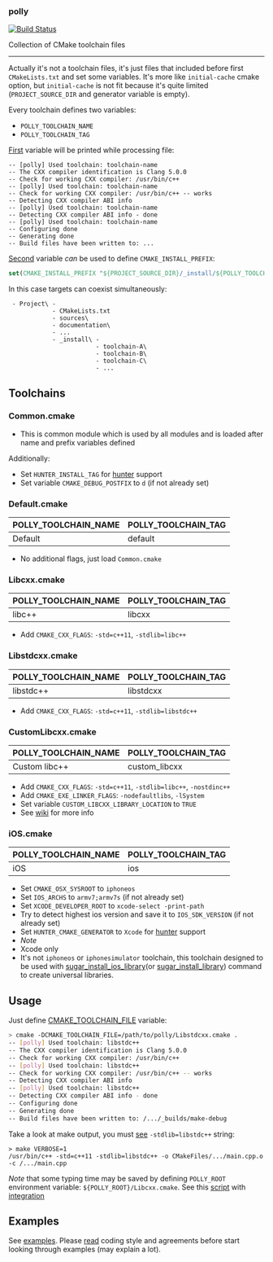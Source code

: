 ### polly

[![Build Status](https://travis-ci.org/ruslo/polly.png?branch=master)](https://travis-ci.org/ruslo/polly)

Collection of CMake toolchain files

-----

Actually it's not a toolchain files, it's just files that included before first `CMakeLists.txt` and set some variables.
It's more like `initial-cache` cmake option, but `initial-cache` is not fit because it's quite limited
(`PROJECT_SOURCE_DIR` and generator variable is empty).

Every toolchain defines two variables:
* `POLLY_TOOLCHAIN_NAME`
* `POLLY_TOOLCHAIN_TAG`

[First](https://github.com/ruslo/polly/wiki/Used-variables#polly_toolchain_name)
variable will be printed while processing file:
```
-- [polly] Used toolchain: toolchain-name
-- The CXX compiler identification is Clang 5.0.0
-- Check for working CXX compiler: /usr/bin/c++
-- [polly] Used toolchain: toolchain-name
-- Check for working CXX compiler: /usr/bin/c++ -- works
-- Detecting CXX compiler ABI info
-- [polly] Used toolchain: toolchain-name
-- Detecting CXX compiler ABI info - done
-- [polly] Used toolchain: toolchain-name
-- Configuring done
-- Generating done
-- Build files have been written to: ...
```
[Second](https://github.com/ruslo/polly/wiki/Used-variables#polly_toolchain_tag)
variable *can* be used to define `CMAKE_INSTALL_PREFIX`:
```cmake
set(CMAKE_INSTALL_PREFIX "${PROJECT_SOURCE_DIR}/_install/${POLLY_TOOLCHAIN_TAG}")
```
In this case targets can coexist simultaneously:
```
 - Project\ -
            - CMakeLists.txt
            - sources\
            - documentation\
            - ...
            - _install\ -
                        - toolchain-A\
                        - toolchain-B\
                        - toolchain-C\
                        - ...
```



## Toolchains
### Common.cmake
* This is common module which is used by all modules and is loaded after name and prefix variables defined

Additionally:
* Set `HUNTER_INSTALL_TAG` for [hunter](https://github.com/ruslo/hunter) support
* Set variable `CMAKE_DEBUG_POSTFIX` to `d` (if not already set)

### Default.cmake
| POLLY_TOOLCHAIN_NAME | POLLY_TOOLCHAIN_TAG |
|----------------------|------------------------|
| Default              | default                |
* No additional flags, just load `Common.cmake`

### Libcxx.cmake
| POLLY_TOOLCHAIN_NAME | POLLY_TOOLCHAIN_TAG |
|----------------------|------------------------|
| libc++               | libcxx                 |
* Add `CMAKE_CXX_FLAGS`: `-std=c++11`, `-stdlib=libc++`

### Libstdcxx.cmake
| POLLY_TOOLCHAIN_NAME | POLLY_TOOLCHAIN_TAG |
|----------------------|------------------------|
| libstdc++            | libstdcxx              |
* Add `CMAKE_CXX_FLAGS`: `-std=c++11`, `-stdlib=libstdc++`

### CustomLibcxx.cmake
| POLLY_TOOLCHAIN_NAME | POLLY_TOOLCHAIN_TAG |
|----------------------|------------------------|
| Custom libc++        | custom_libcxx          |
* Add `CMAKE_CXX_FLAGS`: `-std=c++11`, `-stdlib=libc++`, `-nostdinc++`
* Add `CMAKE_EXE_LINKER_FLAGS`: `-nodefaultlibs`, `-lSystem`
* Set variable `CUSTOM_LIBCXX_LIBRARY_LOCATION` to `TRUE`
* See [wiki](https://github.com/ruslo/polly/wiki/Building-libcxx) for more info

### iOS.cmake
| POLLY_TOOLCHAIN_NAME | POLLY_TOOLCHAIN_TAG |
|----------------------|------------------------|
| iOS                  | ios                    |
* Set `CMAKE_OSX_SYSROOT` to `iphoneos`
* Set `IOS_ARCHS` to `armv7;armv7s` (if not already set)
* Set `XCODE_DEVELOPER_ROOT` to `xcode-select -print-path`
* Try to detect highest ios version and save it to `IOS_SDK_VERSION` (if not already set)
* Set `HUNTER_CMAKE_GENERATOR` to `Xcode` for [hunter](https://github.com/ruslo/hunter) support
* *Note*
 * Xcode only
 * It's not `iphoneos` or `iphonesimulator` toolchain, this toolchain designed to be used with
[sugar_install_ios_library][1](or [sugar_install_library][2]) command to create universal libraries.

[1]: https://github.com/ruslo/sugar/tree/master/cmake/core#sugar_install_ios_library
[2]: https://github.com/ruslo/sugar/tree/master/cmake/core#sugar_install_library

## Usage
Just define [CMAKE_TOOLCHAIN_FILE][3] variable:
```bash
> cmake -DCMAKE_TOOLCHAIN_FILE=/path/to/polly/Libstdcxx.cmake .
-- [polly] Used toolchain: libstdc++
-- The CXX compiler identification is Clang 5.0.0
-- Check for working CXX compiler: /usr/bin/c++
-- [polly] Used toolchain: libstdc++
-- Check for working CXX compiler: /usr/bin/c++ -- works
-- Detecting CXX compiler ABI info
-- [polly] Used toolchain: libstdc++
-- Detecting CXX compiler ABI info - done
-- Configuring done
-- Generating done
-- Build files have been written to: /.../_builds/make-debug
```
Take a look at make output, you must [see][6] `-stdlib=libstdc++` string:
```
> make VERBOSE=1
/usr/bin/c++ -std=c++11 -stdlib=libstdc++ -o CMakeFiles/.../main.cpp.o -c /.../main.cpp
```

*Note* that some typing time may be saved by defining `POLLY_ROOT` environment variable: `${POLLY_ROOT}/Libcxx.cmake`.
See this [script][4] with [integration][5]

[3]: http://www.cmake.org/Wiki/CMake_Cross_Compiling#The_toolchain_file
[4]: https://github.com/ruslo/gitenv/blob/master/gitenv/paths.sh
[5]: https://github.com/ruslo/configs
[6]: https://travis-ci.org/ruslo/polly/jobs/14486268#L939
## Examples
See [examples](https://github.com/ruslo/polly/tree/master/examples).
Please [read](https://github.com/ruslo/0/wiki/CMake) coding style and
agreements before start looking through examples (may explain a lot).
